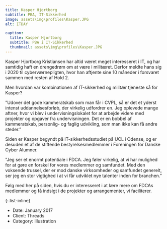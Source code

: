 ```yaml
---
title: Kasper Hjortborg
subtitle: PBA, IT-Sikkerhed
image: assets\img\profiles\Kasper.JPG
alt: ITDAY

caption:
  title: Kasper Hjortborg
  subtitle: PBA i IT-Sikkerhed
  thumbnail: assets\img\profiles\Kasper.JPG
---
```

Kasper Hjortborg Kristiansen har altid været meget interesseret i IT, og har samtidig haft en drengedrøm om at være i militæret. Derfor meldte hans sig i 2020 til cyberværnepligten, hvor han aftjente sine 10 måneder i forsvaret sammen med resten af Hold 2.

Men hvordan var kombinationen af IT-sikkerhed og militær tjeneste så for Kasper?

”Udover det gode kammeratskab som man får i CVPL, så er det et yderst intenst uddannelsesforløb, der virkelig udfordrer en. Jeg oplevede mange aftner, hvor vi blev i undervisningslokalet for at arbejde videre med projekter og opgaver fra undervisningen. Det er en bobbel af kammeratskab, personlig- og faglig udvikling, som man ikke kan få andre steder.”

Siden er Kasper begyndt på IT-sikkerhedsstudiet på UCL i Odense, og er desuden et af de stiftende bestyrelsesmedlemmer i Foreningen for Danske Cyber Alumner.

”Jeg ser et enormt potentiale i FDCA. Jeg føler virkelig, at vi har mulighed for at gøre en forskel for vores medlemmer og samfundet. Med den voksende trussel, der er mod danske virksomheder og samfundet generelt, ser jeg en stor vigtighed i at vi får udviklet nye talenter inden for branchen.”

Følg med her på siden, hvis du er interesseret i at lære mere om FDCAs medlemmer og få indsigt i de projekter og arrangementer, vi faciliterer. 

{:.list-inline}
- Date: January 2017
- Client: Threads
- Category: Illustration

